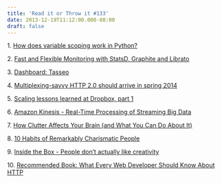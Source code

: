 ```yaml
---
title: 'Read it or Throw it #133'
date: 2013-12-19T11:12:00.000-08:00
draft: false
---
```


1. [How does variable scoping work in Python?](https://masterpython.leadpages.net/python-scoping-class-signup/)  

2. [Fast and Flexible Monitoring with StatsD, Graphite and Librato](http://red-badger.com/blog/2013/11/04/fast-and-flexible-monitoring-with-statsd-graphite-and-librato/)

3. [Dashboard: Tasseo](http://dashboarddude.com/blog/2013/11/09/dashboard-tasseo/)

4. [Multiplexing-savvy HTTP 2.0 should arrive in spring 2014](http://www.infoworld.com/t/internet/multiplexing-savvy-http-20-should-arrive-in-spring-2014-221275)

5. [Scaling lessons learned at Dropbox, part 1](http://eranki.tumblr.com/post/27076431887/scaling-lessons-learned-at-dropbox-part-1)

6. [Amazon Kinesis - Real-Time Processing of Streaming Big Data](http://aws.typepad.com/aws/2013/11/amazon-kinesis-real-time-processing-of-streamed-data.html)

7. [How Clutter Affects Your Brain (and What You Can Do About It)](http://lifehacker.com/how-clutter-affects-your-brain-and-what-you-can-do-abo-662647035)

8. [10 Habits of Remarkably Charismatic People](http://www.inc.com/jeff-haden/10-habits-of-remarkably-charismatic-people.html) 

9. [Inside the Box - People don’t actually like creativity](http://www.slate.com/articles/health_and_science/science/2013/12/creativity_is_rejected_teachers_and_bosses_don_t_value_out_of_the_box_thinking.html)

10. [Recommended Book: What Every Web Developer Should Know About HTTP](http://www.amazon.com/Every-Developer-Should-OdeToCode-Programming-ebook/dp/B0076Z6VMI/)